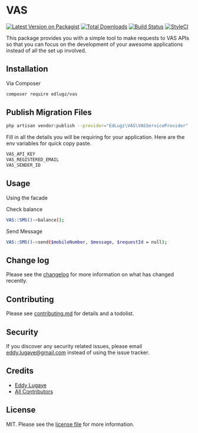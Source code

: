 # VAS

[![Latest Version on Packagist][ico-version]][link-packagist]
[![Total Downloads][ico-downloads]][link-downloads]
[![Build Status][ico-travis]][link-travis]
[![StyleCI][ico-styleci]][link-styleci]

This package provides you with a simple tool to make requests to VAS APIs so that you can focus on the development of your awesome applications instead of all the set up involved.

## Installation

Via Composer

```bash
composer require edlugz/vas
```

## Publish Migration Files

```bash
php artisan vendor:publish --provider="EdLugz\VAS\VASServiceProvider" --tag="migrations"
```

Fill in all the details you will be requiring for your application. Here are the env variables for quick copy paste.

```bash
VAS_API_KEY
VAS_REGISTERED_EMAIL
VAS_SENDER_ID
```

## Usage

Using the facade

Check balance
```bash
VAS::SMS()->balance();
```
Send Message
```bash
VAS::SMS()->send($mobileNumber, $message, $requestId = null);
```

## Change log

Please see the [changelog](changelog.md) for more information on what has changed recently.

## Contributing

Please see [contributing.md](contributing.md) for details and a todolist.

## Security

If you discover any security related issues, please email eddy.lugaye@gmail.com instead of using the issue tracker.

## Credits

- [Eddy Lugaye][link-author]
- [All Contributors][link-contributors]

## License

MIT. Please see the [license file](license.md) for more information.

[ico-version]: https://img.shields.io/packagist/v/edlugz/vas.svg?style=flat-square
[ico-downloads]: https://img.shields.io/packagist/dt/edlugz/vas.svg?style=flat-square
[ico-travis]: https://img.shields.io/travis/edlugz/vas/master.svg?style=flat-square
[ico-styleci]: https://styleci.io/repos/12345678/shield

[link-packagist]: https://packagist.org/packages/edlugz/vas
[link-downloads]: https://packagist.org/packages/edlugz/vas
[link-travis]: https://travis-ci.org/edlugz/vas
[link-styleci]: https://styleci.io/repos/12345678
[link-author]: https://github.com/edlugz
[link-contributors]: ../../contributors
